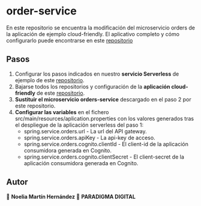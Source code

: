 # order-service

En este repositorio se encuentra la modificación del microservicio orders de la aplicación de ejemplo cloud-friendly. 
El aplicativo completo y cómo configurarlo puede encontrarse en este [repositorio](https://git.paradigmadigital.com/from0tocloud/step3)  

## Pasos
1. Configurar los pasos indicados en nuestro **servicio Serverless** de ejemplo de este [repositorio](https://git.paradigmadigital.com/from0tocloud/serverless/serverless-aws).
2. Bajarse todos los repositorios y configuración de la **aplicación cloud-friendly** de este [repositorio](https://git.paradigmadigital.com/from0tocloud/step3).  
3. **Sustituir el microservicio orders-service** descargado en el paso 2 por este repositorio.
4. **Configurar las variables** en el fichero src/main/resources/aplication.properties con los valores generados tras el despliegue de la aplicación serverless del paso 1:
    *  spring.service.orders.url - La url del API gateway.
    *  spring.service.orders.apiKey - La api-key de acceso.
    *  spring.service.orders.cognito.clientId - El client-id de la aplicación consumidora generada en Cognito.
    *  spring.service.orders.cognito.clientSecret - El client-secret de la aplicación consumidora generada en Cognito.

## Autor
👤 **Noelia Martín Hernández** 
🏢 **PARADIGMA DIGITAL**